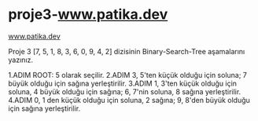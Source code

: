 # proje3-www.patika.dev
www.patika.dev

Proje 3
[7, 5, 1, 8, 3, 6, 0, 9, 4, 2] dizisinin Binary-Search-Tree aşamalarını yazınız.

1.ADIM  ROOT: 5 olarak seçilir. 
2.ADIM  3, 5'ten küçük olduğu için soluna; 7 büyük olduğu için sağına yerleştirilir.
3.ADIM  1, 3'ten küçük olduğu için soluna, 4 büyük olduğu için sağına; 6, 7'nin soluna, 8 sağına yerleştirilir.
4.ADIM  0, 1 den küçük olduğu için soluna, 2 sağına; 9, 8'den büyük olduğu için sağına yerleştirilir.
